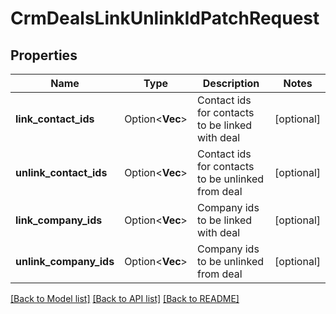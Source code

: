 # CrmDealsLinkUnlinkIdPatchRequest

## Properties

Name | Type | Description | Notes
------------ | ------------- | ------------- | -------------
**link_contact_ids** | Option<**Vec<i64>**> | Contact ids for contacts to be linked with deal | [optional]
**unlink_contact_ids** | Option<**Vec<i64>**> | Contact ids for contacts to be unlinked from deal | [optional]
**link_company_ids** | Option<**Vec<String>**> | Company ids to be linked with deal | [optional]
**unlink_company_ids** | Option<**Vec<String>**> | Company ids to be unlinked from deal | [optional]

[[Back to Model list]](../README.md#documentation-for-models) [[Back to API list]](../README.md#documentation-for-api-endpoints) [[Back to README]](../README.md)


